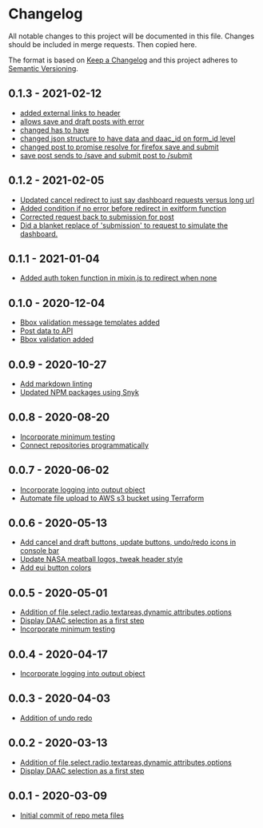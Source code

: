 # Changelog

All notable changes to this project will be documented in this file. Changes
should be included in merge requests. Then copied here.

The format is based on [Keep a Changelog](http://keepachangelog.com/en/1.0.0/)
and this project adheres to [Semantic Versioning](http://semver.org/spec/v2.0.0.html).

## 0.1.3 - 2021-02-12

- [added external links to header](ef3de7ee30dcd842a9195ffd06ec70717d95d085)
- [allows save and draft posts with error](9380492558a04b2996651eb4e150c262ea3bc2ee)
- [changed has to have](3d2ce1165381b6b6698eb37375daf12dbad2aa72)
- [changed json structure to have data and daac_id on form_id level](794ed95533bf6f5429ff027ebbc0977736b9f6b8)
- [changed post to promise resolve for firefox save and submit](794ed95533bf6f5429ff027ebbc0977736b9f6b8)
- [save post sends to /save and submit post to /submit](794ed95533bf6f5429ff027ebbc0977736b9f6b8)

## 0.1.2 - 2021-02-05

- [Updated cancel redirect to just say dashboard requests versus long url](b07d898f9d867d5b9684fd3a78dae0e85c65cdd6)
- [Added condition if no error before redirect in exitform function](b07d898f9d867d5b9684fd3a78dae0e85c65cdd6)
- [Corrected request back to submission for post](71022acb85c83d90be193b9f3f8d358be3a0fc07)
- [Did a blanket replace of 'submission' to request to simulate the dashboard.](abc4bc0229480919eeadbb75fd5eb59ff08d1ff2)

## 0.1.1 - 2021-01-04

- [Added auth token function in mixin.js to redirect when none](b23c320067349187059995e90abad014bba1a91c)

## 0.1.0 - 2020-12-04

- [Bbox validation message templates added](36e01443)
- [Post data to API](e73f3703)
- [Bbox validation added](63965165)

## 0.0.9 - 2020-10-27

- [Add markdown linting](56a82e3c4841d07828435ddc931c15c4ce337407)
- [Updated NPM packages using Snyk](7aabc06c01b11d4cb60b518fefee96bf108fabdb)

## 0.0.8 - 2020-08-20

- [Incorporate minimum testing](a85fb02c1d4c6b147433b9074cdf2dc1dca62258)
- [Connect repositories programmatically](c253499deafd74b2736db1b6dfdbf697d75502ae)

## 0.0.7 - 2020-06-02

- [Incorporate logging into output object](bb7dd43a0b0b13118af78049509b1d702d205a32)
- [Automate file upload to AWS s3 bucket using Terraform](100ac4b2898a70109116cb955ad222377708c639)

## 0.0.6 - 2020-05-13

- [Add cancel and draft buttons, update buttons, undo/redo icons in console bar](9521f3589e029e45fd95ef47342f642e9edbd21f)
- [Update NASA meatball logos, tweak header style](83eac2f44461dbfe8a90341248fa052684b70683)
- [Add eui button colors](75e80549dbf036a40624525cfe96a577f48187e8)

## 0.0.5 - 2020-05-01

- [Addition of file,select,radio,textareas,dynamic attributes,options](78d68c03)
- [Display DAAC selection as a first step](49e5ab6d071ad1b09198a95db477cb83735a469b)
- [Incorporate minimum testing](a85fb02c1d4c6b147433b9074cdf2dc1dca62258)

## 0.0.4 - 2020-04-17

- [Incorporate logging into output object](bb7dd43a0b0b13118af78049509b1d702d205a32)

## 0.0.3 - 2020-04-03

- [Addition of undo redo](fc60bbfb1076619ae9fe081a721c5cf2b940547f)

## 0.0.2 - 2020-03-13

- [Addition of file,select,radio,textareas,dynamic attributes,options](78d68c03)
- [Display DAAC selection as a first step](49e5ab6d071ad1b09198a95db477cb83735a469b)

## 0.0.1 - 2020-03-09

- [Initial commit of repo meta files](ee537d25c879939f3189264942a8f97a90c0a4dc)
